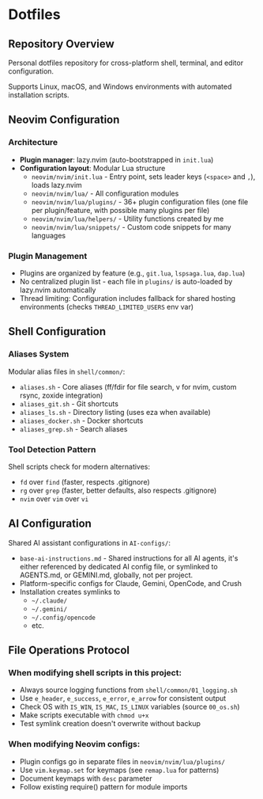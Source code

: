 # Dotfiles

## Repository Overview

Personal dotfiles repository for cross-platform shell, terminal, and editor
configuration.

Supports Linux, macOS, and Windows environments with automated installation
scripts.

## Neovim Configuration

### Architecture

- **Plugin manager**: lazy.nvim (auto-bootstrapped in `init.lua`)
- **Configuration layout**: Modular Lua structure
  - `neovim/nvim/init.lua` - Entry point, sets leader keys (`<space>` and `,`),
    loads lazy.nvim
  - `neovim/nvim/lua/` - All configuration modules
  - `neovim/nvim/lua/plugins/` - 36+ plugin configuration files (one file per
    plugin/feature, with possible many plugins per file)
  - `neovim/nvim/lua/helpers/` - Utility functions created by me
  - `neovim/nvim/lua/snippets/` - Custom code snippets for many languages

### Plugin Management

- Plugins are organized by feature (e.g., `git.lua`, `lspsaga.lua`, `dap.lua`)
- No centralized plugin list - each file in `plugins/` is auto-loaded by
  lazy.nvim automatically
- Thread limiting: Configuration includes fallback for shared hosting
  environments (checks `THREAD_LIMITED_USERS` env var)

## Shell Configuration

### Aliases System

Modular alias files in `shell/common/`:

- `aliases.sh` - Core aliases (ff/fdir for file search, v for nvim, custom
  rsync, zoxide integration)
- `aliases_git.sh` - Git shortcuts
- `aliases_ls.sh` - Directory listing (uses eza when available)
- `aliases_docker.sh` - Docker shortcuts
- `aliases_grep.sh` - Search aliases

### Tool Detection Pattern

Shell scripts check for modern alternatives:

- `fd` over `find` (faster, respects .gitignore)
- `rg` over `grep` (faster, better defaults, also respects .gitignore)
- `nvim` over `vim` over `vi`

## AI Configuration

Shared AI assistant configurations in `AI-configs/`:

- `base-ai-instructions.md` - Shared instructions for all AI agents, it's either
  referenced by dedicated AI config file, or symlinked to AGENTS.md, or
  GEMINI.md, globally, not per project.
- Platform-specific configs for Claude, Gemini, OpenCode, and Crush
- Installation creates symlinks to
  - `~/.claude/`
  - `~/.gemini/`
  - `~/.config/opencode`
  - etc.

## File Operations Protocol

### When modifying shell scripts in this project:

- Always source logging functions from `shell/common/01_logging.sh`
- Use `e_header`, `e_success`, `e_error`, `e_arrow` for consistent output
- Check OS with `IS_WIN`, `IS_MAC`, `IS_LINUX` variables (source `00_os.sh`)
- Make scripts executable with `chmod u+x`
- Test symlink creation doesn't overwrite without backup

### When modifying Neovim configs:

- Plugin configs go in separate files in `neovim/nvim/lua/plugins/`
- Use `vim.keymap.set` for keymaps (see `remap.lua` for patterns)
- Document keymaps with `desc` parameter
- Follow existing require() pattern for module imports
